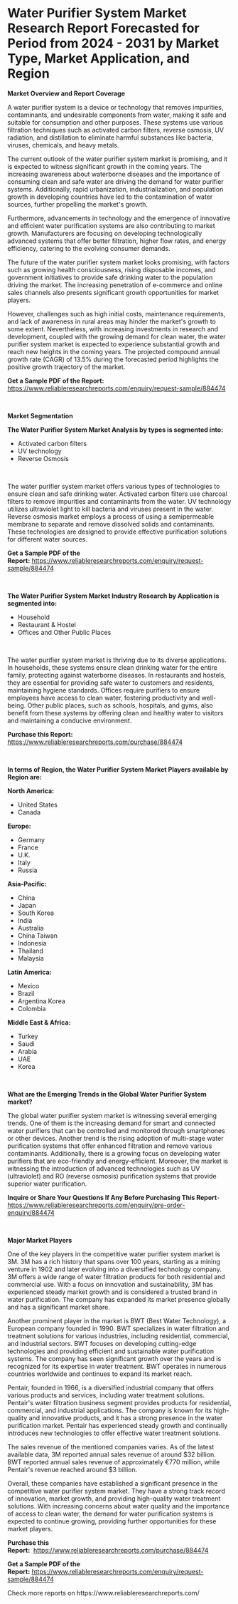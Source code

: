 <p><h1>Water Purifier System Market Research Report Forecasted for Period from 2024 -  2031 by Market Type, Market Application, and Region</h1></p><p><strong>Market Overview and Report Coverage</strong></p>
<p><p>A water purifier system is a device or technology that removes impurities, contaminants, and undesirable components from water, making it safe and suitable for consumption and other purposes. These systems use various filtration techniques such as activated carbon filters, reverse osmosis, UV radiation, and distillation to eliminate harmful substances like bacteria, viruses, chemicals, and heavy metals.</p><p>The current outlook of the water purifier system market is promising, and it is expected to witness significant growth in the coming years. The increasing awareness about waterborne diseases and the importance of consuming clean and safe water are driving the demand for water purifier systems. Additionally, rapid urbanization, industrialization, and population growth in developing countries have led to the contamination of water sources, further propelling the market's growth.</p><p>Furthermore, advancements in technology and the emergence of innovative and efficient water purification systems are also contributing to market growth. Manufacturers are focusing on developing technologically advanced systems that offer better filtration, higher flow rates, and energy efficiency, catering to the evolving consumer demands.</p><p>The future of the water purifier system market looks promising, with factors such as growing health consciousness, rising disposable incomes, and government initiatives to provide safe drinking water to the population driving the market. The increasing penetration of e-commerce and online sales channels also presents significant growth opportunities for market players.</p><p>However, challenges such as high initial costs, maintenance requirements, and lack of awareness in rural areas may hinder the market's growth to some extent. Nevertheless, with increasing investments in research and development, coupled with the growing demand for clean water, the water purifier system market is expected to experience substantial growth and reach new heights in the coming years. The projected compound annual growth rate (CAGR) of 13.5% during the forecasted period highlights the positive growth trajectory of the market.</p></p>
<p><strong>Get a Sample PDF of the Report:</strong> <a href="https://www.reliableresearchreports.com/enquiry/request-sample/884474">https://www.reliableresearchreports.com/enquiry/request-sample/884474</a></p>
<p>&nbsp;</p>
<p><strong>Market Segmentation</strong></p>
<p><strong>The Water Purifier System Market Analysis by types is segmented into:</strong></p>
<p><ul><li>Activated carbon filters</li><li>UV technology</li><li>Reverse Osmosis</li></ul></p>
<p>&nbsp;</p>
<p><p>The water purifier system market offers various types of technologies to ensure clean and safe drinking water. Activated carbon filters use charcoal filters to remove impurities and contaminants from the water. UV technology utilizes ultraviolet light to kill bacteria and viruses present in the water. Reverse osmosis market employs a process of using a semipermeable membrane to separate and remove dissolved solids and contaminants. These technologies are designed to provide effective purification solutions for different water sources.</p></p>
<p><strong>Get a Sample PDF of the Report:</strong>&nbsp;<a href="https://www.reliableresearchreports.com/enquiry/request-sample/884474">https://www.reliableresearchreports.com/enquiry/request-sample/884474</a></p>
<p>&nbsp;</p>
<p><strong>The Water Purifier System Market Industry Research by Application is segmented into:</strong></p>
<p><ul><li>Household</li><li>Restaurant & Hostel</li><li>Offices and Other Public Places</li></ul></p>
<p>&nbsp;</p>
<p><p>The water purifier system market is thriving due to its diverse applications. In households, these systems ensure clean drinking water for the entire family, protecting against waterborne diseases. In restaurants and hostels, they are essential for providing safe water to customers and residents, maintaining hygiene standards. Offices require purifiers to ensure employees have access to clean water, fostering productivity and well-being. Other public places, such as schools, hospitals, and gyms, also benefit from these systems by offering clean and healthy water to visitors and maintaining a conducive environment.</p></p>
<p><strong>Purchase this Report:</strong>&nbsp; <a href="https://www.reliableresearchreports.com/purchase/884474">https://www.reliableresearchreports.com/purchase/884474</a></p>
<p>&nbsp;</p>
<p><strong>In terms of Region, the Water Purifier System Market Players available by Region are:</strong></p>
<p>
    <p> <strong> North America: </strong>
        <ul>
            <li>United States</li>
            <li>Canada</li>
        </ul>
        </p> 
    <p> <strong> Europe: </strong>
        <ul>
            <li>Germany</li>
            <li>France</li>
            <li>U.K.</li>
            <li>Italy</li>
            <li>Russia</li>
        </ul>
        </p> 
    <p> <strong> Asia-Pacific: </strong>
        <ul>
            <li>China</li>
            <li>Japan</li>
            <li>South Korea</li>
            <li>India</li>
            <li>Australia</li>
            <li>China Taiwan</li>
            <li>Indonesia</li>
            <li>Thailand</li>
            <li>Malaysia</li>
        </ul>
        </p> 
    <p> <strong> Latin America: </strong>
        <ul>
            <li>Mexico</li>
            <li>Brazil</li>
            <li>Argentina Korea</li>
            <li>Colombia</li>
        </ul>
        </p> 
    <p> <strong> Middle East & Africa: </strong>
        <ul>
            <li>Turkey</li>
            <li>Saudi</li>
            <li>Arabia</li>
            <li>UAE</li>
            <li>Korea</li>
        </ul>
    </p>
    </p>
<p>&nbsp;</p>
<p><strong>What are the Emerging Trends in the Global Water Purifier System market?</strong></p>
<p><p>The global water purifier system market is witnessing several emerging trends. One of them is the increasing demand for smart and connected water purifiers that can be controlled and monitored through smartphones or other devices. Another trend is the rising adoption of multi-stage water purification systems that offer enhanced filtration and remove various contaminants. Additionally, there is a growing focus on developing water purifiers that are eco-friendly and energy-efficient. Moreover, the market is witnessing the introduction of advanced technologies such as UV (ultraviolet) and RO (reverse osmosis) purification systems that provide superior water purification.</p></p>
<p><strong>Inquire or Share Your Questions If Any Before Purchasing This Report</strong>- <a href="https://www.reliableresearchreports.com/enquiry/pre-order-enquiry/884474">https://www.reliableresearchreports.com/enquiry/pre-order-enquiry/884474</a></p>
<p>&nbsp;</p>
<p><strong>Major Market Players</strong></p>
<p><p>One of the key players in the competitive water purifier system market is 3M. 3M has a rich history that spans over 100 years, starting as a mining venture in 1902 and later evolving into a diversified technology company. 3M offers a wide range of water filtration products for both residential and commercial use. With a focus on innovation and sustainability, 3M has experienced steady market growth and is considered a trusted brand in water purification. The company has expanded its market presence globally and has a significant market share.</p><p>Another prominent player in the market is BWT (Best Water Technology), a European company founded in 1990. BWT specializes in water filtration and treatment solutions for various industries, including residential, commercial, and industrial sectors. BWT focuses on developing cutting-edge technologies and providing efficient and sustainable water purification systems. The company has seen significant growth over the years and is recognized for its expertise in water treatment. BWT operates in numerous countries worldwide and continues to expand its market reach.</p><p>Pentair, founded in 1966, is a diversified industrial company that offers various products and services, including water treatment solutions. Pentair's water filtration business segment provides products for residential, commercial, and industrial applications. The company is known for its high-quality and innovative products, and it has a strong presence in the water purification market. Pentair has experienced steady growth and continually introduces new technologies to offer effective water treatment solutions.</p><p>The sales revenue of the mentioned companies varies. As of the latest available data, 3M reported annual sales revenue of around $32 billion. BWT reported annual sales revenue of approximately €770 million, while Pentair's revenue reached around $3 billion.</p><p>Overall, these companies have established a significant presence in the competitive water purifier system market. They have a strong track record of innovation, market growth, and providing high-quality water treatment solutions. With increasing concerns about water quality and the importance of access to clean water, the demand for water purification systems is expected to continue growing, providing further opportunities for these market players.</p></p>
<p><strong>Purchase this Report:</strong>&nbsp;&nbsp;<a href="https://www.reliableresearchreports.com/purchase/884474">https://www.reliableresearchreports.com/purchase/884474</a></p>
<p></p>
<p><strong>Get a Sample PDF of the Report:</strong>&nbsp;<a href="https://www.reliableresearchreports.com/enquiry/request-sample/884474">https://www.reliableresearchreports.com/enquiry/request-sample/884474</a></p>
<p>Check more reports on https://www.reliableresearchreports.com/</p>